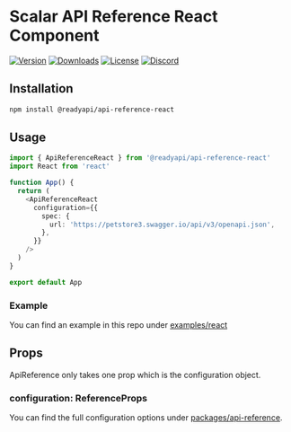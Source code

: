 # Scalar API Reference React Component

[![Version](https://img.shields.io/npm/v/%40scalar/api-reference-react)](https://www.npmjs.com/package/@readyapi/api-reference-react)
[![Downloads](https://img.shields.io/npm/dm/%40scalar/api-reference-react)](https://www.npmjs.com/package/@readyapi/api-reference-react)
[![License](https://img.shields.io/npm/l/%40scalar%2Fapi-reference-react)](https://www.npmjs.com/package/@readyapi/api-reference-react)
[![Discord](https://img.shields.io/discord/1135330207960678410?style=flat&color=5865F2)](https://discord.gg/8HeZcRGPFS)

## Installation

```bash
npm install @readyapi/api-reference-react
```

## Usage

```ts
import { ApiReferenceReact } from '@readyapi/api-reference-react'
import React from 'react'

function App() {
  return (
    <ApiReferenceReact
      configuration={{
        spec: {
          url: 'https://petstore3.swagger.io/api/v3/openapi.json',
        },
      }}
    />
  )
}

export default App
```

### Example

You can find an example in this repo under [examples/react](https://github.com/khulnasoft/readyapi.js/tree/main/examples/react)

## Props

ApiReference only takes one prop which is the configuration object.

### configuration: ReferenceProps

You can find the full configuration options under
[packages/api-reference](https://github.com/khulnasoft/readyapi.js/tree/main/packages/api-reference).
